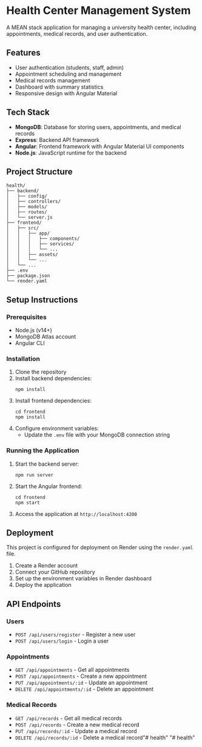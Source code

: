 # Health Center Management System

A MEAN stack application for managing a university health center, including appointments, medical records, and user authentication.

## Features

- User authentication (students, staff, admin)
- Appointment scheduling and management
- Medical records management
- Dashboard with summary statistics
- Responsive design with Angular Material

## Tech Stack

- **MongoDB**: Database for storing users, appointments, and medical records
- **Express**: Backend API framework
- **Angular**: Frontend framework with Angular Material UI components
- **Node.js**: JavaScript runtime for the backend

## Project Structure

```
health/
├── backend/
│   ├── config/
│   ├── controllers/
│   ├── models/
│   ├── routes/
│   └── server.js
├── frontend/
│   ├── src/
│   │   ├── app/
│   │   │   ├── components/
│   │   │   ├── services/
│   │   │   └── ...
│   │   ├── assets/
│   │   └── ...
│   └── ...
├── .env
├── package.json
└── render.yaml
```

## Setup Instructions

### Prerequisites

- Node.js (v14+)
- MongoDB Atlas account
- Angular CLI

### Installation

1. Clone the repository
2. Install backend dependencies:
   ```
   npm install
   ```
3. Install frontend dependencies:
   ```
   cd frontend
   npm install
   ```
4. Configure environment variables:
   - Update the `.env` file with your MongoDB connection string

### Running the Application

1. Start the backend server:
   ```
   npm run server
   ```
2. Start the Angular frontend:
   ```
   cd frontend
   npm start
   ```
3. Access the application at `http://localhost:4200`

## Deployment

This project is configured for deployment on Render using the `render.yaml` file.

1. Create a Render account
2. Connect your GitHub repository
3. Set up the environment variables in Render dashboard
4. Deploy the application

## API Endpoints

### Users
- `POST /api/users/register` - Register a new user
- `POST /api/users/login` - Login a user

### Appointments
- `GET /api/appointments` - Get all appointments
- `POST /api/appointments` - Create a new appointment
- `PUT /api/appointments/:id` - Update an appointment
- `DELETE /api/appointments/:id` - Delete an appointment

### Medical Records
- `GET /api/records` - Get all medical records
- `POST /api/records` - Create a new medical record
- `PUT /api/records/:id` - Update a medical record
- `DELETE /api/records/:id` - Delete a medical record"# health" 
"# health" 
